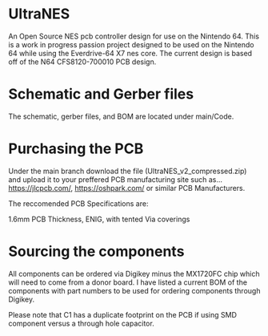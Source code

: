 # UltraNES
An Open Source NES pcb controller design for use on the Nintendo 64.
This is a work in progress passion project designed to be used on the Nintendo 64 while using the Everdrive-64 X7 nes core. 
The current design is based off of the N64 CFS8120-700010 PCB design.

# Schematic and Gerber files
The schematic, gerber files, and BOM are located under main/Code.

# Purchasing the PCB
Under the main branch download the file (UltraNES_v2_compressed.zip) and upload it to your preffered PCB manufacturing site such as... 
https://jlcpcb.com/, https://oshpark.com/ or similar PCB Manufacturers.

The reccomended PCB Specifications are:

1.6mm PCB Thickness, ENIG, with tented Via coverings

# Sourcing the components
All components can be ordered via Digikey minus the MX1720FC chip which will need to come from a donor board.
I have listed a current BOM of the components with part numbers to be used for ordering components through Digikey.

Please note that C1 has a duplicate footprint on the PCB if using SMD component versus a through hole capacitor.
